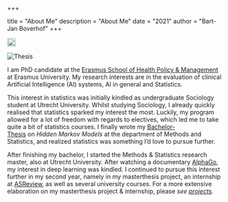 +++

title = "About Me"
description = "About Me"
date = "2021"
author = "Bart-Jan Boverhof"
+++

<img src="/images/oud.jpeg" alt="oud" width="20"/>


![Thesis](/images/old.jpeg)

I am PhD candidate at the [Erasmus School of Health Policy & Management](https://www.eur.nl/en/eshpm) at Erasmus University. My research interests are in the evaluation of clinical Artificial Intelligence (AI) systems, AI in general and Statistics. 

This interest in statistics was initially kindled as undergraduate Sociology student at Utrecht University. Whilst studying Sociology, I already quickly realised that statistics sparked my interest the most. Luckily, my program allowed for a lot of freedom with regards to electives, which led me to take quite a bit of statistics courses. I finally wrote my [Bachelor-Thesis](https://dspace.library.uu.nl/handle/1874/392915) on *Hidden Markov Models* at the department of Methods and Statistics, and realized statistics was something I’d love to pursue further.

After finishing my bachelor, I started the Methods & Statistics research master, also at Utrecht University. After watching a documentary [AlphaGo](https://www.youtube.com/watch?v=WXuK6gekU1Y), my interest in deep learning was kindled. I continued to pursue this interest further in my second year, namely in my masterthesis project, an internship at [ASReview](https://asreview.nl/), as well as several university courses. For a more extensive elaboration on my masterthesis project & internship, please *see [projects](https://bartjanboverhof.github.io/projects/projects/)*. 

